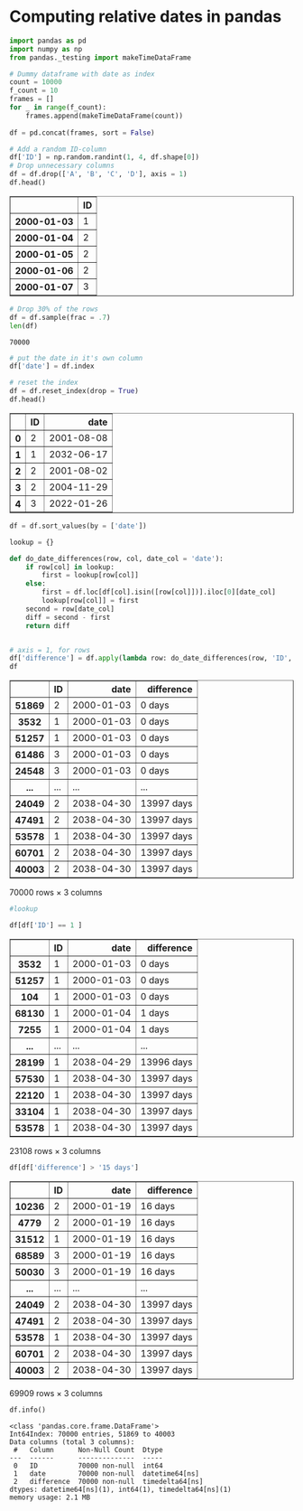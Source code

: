 # Computing relative dates in pandas


```python
import pandas as pd
import numpy as np
from pandas._testing import makeTimeDataFrame
```


```python
# Dummy dataframe with date as index
count = 10000
f_count = 10
frames = []
for _ in range(f_count):
    frames.append(makeTimeDataFrame(count))
    
df = pd.concat(frames, sort = False)

# Add a random ID-column
df['ID'] = np.random.randint(1, 4, df.shape[0])
# Drop unnecessary columns
df = df.drop(['A', 'B', 'C', 'D'], axis = 1)
df.head()
```




<div>
<style scoped>
    .dataframe tbody tr th:only-of-type {
        vertical-align: middle;
    }

    .dataframe tbody tr th {
        vertical-align: top;
    }

    .dataframe thead th {
        text-align: right;
    }
</style>
<table border="1" class="dataframe">
  <thead>
    <tr style="text-align: right;">
      <th></th>
      <th>ID</th>
    </tr>
  </thead>
  <tbody>
    <tr>
      <th>2000-01-03</th>
      <td>1</td>
    </tr>
    <tr>
      <th>2000-01-04</th>
      <td>2</td>
    </tr>
    <tr>
      <th>2000-01-05</th>
      <td>2</td>
    </tr>
    <tr>
      <th>2000-01-06</th>
      <td>2</td>
    </tr>
    <tr>
      <th>2000-01-07</th>
      <td>3</td>
    </tr>
  </tbody>
</table>
</div>




```python
# Drop 30% of the rows
df = df.sample(frac = .7)
len(df)
```




    70000




```python
# put the date in it's own column
df['date'] = df.index

# reset the index
df = df.reset_index(drop = True)
df.head()
```




<div>
<style scoped>
    .dataframe tbody tr th:only-of-type {
        vertical-align: middle;
    }

    .dataframe tbody tr th {
        vertical-align: top;
    }

    .dataframe thead th {
        text-align: right;
    }
</style>
<table border="1" class="dataframe">
  <thead>
    <tr style="text-align: right;">
      <th></th>
      <th>ID</th>
      <th>date</th>
    </tr>
  </thead>
  <tbody>
    <tr>
      <th>0</th>
      <td>2</td>
      <td>2001-08-08</td>
    </tr>
    <tr>
      <th>1</th>
      <td>1</td>
      <td>2032-06-17</td>
    </tr>
    <tr>
      <th>2</th>
      <td>2</td>
      <td>2001-08-02</td>
    </tr>
    <tr>
      <th>3</th>
      <td>2</td>
      <td>2004-11-29</td>
    </tr>
    <tr>
      <th>4</th>
      <td>3</td>
      <td>2022-01-26</td>
    </tr>
  </tbody>
</table>
</div>




```python
df = df.sort_values(by = ['date'])
```


```python
lookup = {}

def do_date_differences(row, col, date_col = 'date'):
    if row[col] in lookup:
        first = lookup[row[col]]
    else:
        first = df.loc[df[col].isin([row[col]])].iloc[0][date_col]
        lookup[row[col]] = first
    second = row[date_col]
    diff = second - first
    return diff


# axis = 1, for rows
df['difference'] = df.apply(lambda row: do_date_differences(row, 'ID', 'date'), axis=1)
df
```




<div>
<style scoped>
    .dataframe tbody tr th:only-of-type {
        vertical-align: middle;
    }

    .dataframe tbody tr th {
        vertical-align: top;
    }

    .dataframe thead th {
        text-align: right;
    }
</style>
<table border="1" class="dataframe">
  <thead>
    <tr style="text-align: right;">
      <th></th>
      <th>ID</th>
      <th>date</th>
      <th>difference</th>
    </tr>
  </thead>
  <tbody>
    <tr>
      <th>51869</th>
      <td>2</td>
      <td>2000-01-03</td>
      <td>0 days</td>
    </tr>
    <tr>
      <th>3532</th>
      <td>1</td>
      <td>2000-01-03</td>
      <td>0 days</td>
    </tr>
    <tr>
      <th>51257</th>
      <td>1</td>
      <td>2000-01-03</td>
      <td>0 days</td>
    </tr>
    <tr>
      <th>61486</th>
      <td>3</td>
      <td>2000-01-03</td>
      <td>0 days</td>
    </tr>
    <tr>
      <th>24548</th>
      <td>3</td>
      <td>2000-01-03</td>
      <td>0 days</td>
    </tr>
    <tr>
      <th>...</th>
      <td>...</td>
      <td>...</td>
      <td>...</td>
    </tr>
    <tr>
      <th>24049</th>
      <td>2</td>
      <td>2038-04-30</td>
      <td>13997 days</td>
    </tr>
    <tr>
      <th>47491</th>
      <td>2</td>
      <td>2038-04-30</td>
      <td>13997 days</td>
    </tr>
    <tr>
      <th>53578</th>
      <td>1</td>
      <td>2038-04-30</td>
      <td>13997 days</td>
    </tr>
    <tr>
      <th>60701</th>
      <td>2</td>
      <td>2038-04-30</td>
      <td>13997 days</td>
    </tr>
    <tr>
      <th>40003</th>
      <td>2</td>
      <td>2038-04-30</td>
      <td>13997 days</td>
    </tr>
  </tbody>
</table>
<p>70000 rows × 3 columns</p>
</div>




```python
#lookup
```


```python
df[df['ID'] == 1 ]
```




<div>
<style scoped>
    .dataframe tbody tr th:only-of-type {
        vertical-align: middle;
    }

    .dataframe tbody tr th {
        vertical-align: top;
    }

    .dataframe thead th {
        text-align: right;
    }
</style>
<table border="1" class="dataframe">
  <thead>
    <tr style="text-align: right;">
      <th></th>
      <th>ID</th>
      <th>date</th>
      <th>difference</th>
    </tr>
  </thead>
  <tbody>
    <tr>
      <th>3532</th>
      <td>1</td>
      <td>2000-01-03</td>
      <td>0 days</td>
    </tr>
    <tr>
      <th>51257</th>
      <td>1</td>
      <td>2000-01-03</td>
      <td>0 days</td>
    </tr>
    <tr>
      <th>104</th>
      <td>1</td>
      <td>2000-01-03</td>
      <td>0 days</td>
    </tr>
    <tr>
      <th>68130</th>
      <td>1</td>
      <td>2000-01-04</td>
      <td>1 days</td>
    </tr>
    <tr>
      <th>7255</th>
      <td>1</td>
      <td>2000-01-04</td>
      <td>1 days</td>
    </tr>
    <tr>
      <th>...</th>
      <td>...</td>
      <td>...</td>
      <td>...</td>
    </tr>
    <tr>
      <th>28199</th>
      <td>1</td>
      <td>2038-04-29</td>
      <td>13996 days</td>
    </tr>
    <tr>
      <th>57530</th>
      <td>1</td>
      <td>2038-04-30</td>
      <td>13997 days</td>
    </tr>
    <tr>
      <th>22120</th>
      <td>1</td>
      <td>2038-04-30</td>
      <td>13997 days</td>
    </tr>
    <tr>
      <th>33104</th>
      <td>1</td>
      <td>2038-04-30</td>
      <td>13997 days</td>
    </tr>
    <tr>
      <th>53578</th>
      <td>1</td>
      <td>2038-04-30</td>
      <td>13997 days</td>
    </tr>
  </tbody>
</table>
<p>23108 rows × 3 columns</p>
</div>




```python
df[df['difference'] > '15 days']
```




<div>
<style scoped>
    .dataframe tbody tr th:only-of-type {
        vertical-align: middle;
    }

    .dataframe tbody tr th {
        vertical-align: top;
    }

    .dataframe thead th {
        text-align: right;
    }
</style>
<table border="1" class="dataframe">
  <thead>
    <tr style="text-align: right;">
      <th></th>
      <th>ID</th>
      <th>date</th>
      <th>difference</th>
    </tr>
  </thead>
  <tbody>
    <tr>
      <th>10236</th>
      <td>2</td>
      <td>2000-01-19</td>
      <td>16 days</td>
    </tr>
    <tr>
      <th>4779</th>
      <td>2</td>
      <td>2000-01-19</td>
      <td>16 days</td>
    </tr>
    <tr>
      <th>31512</th>
      <td>1</td>
      <td>2000-01-19</td>
      <td>16 days</td>
    </tr>
    <tr>
      <th>68589</th>
      <td>3</td>
      <td>2000-01-19</td>
      <td>16 days</td>
    </tr>
    <tr>
      <th>50030</th>
      <td>3</td>
      <td>2000-01-19</td>
      <td>16 days</td>
    </tr>
    <tr>
      <th>...</th>
      <td>...</td>
      <td>...</td>
      <td>...</td>
    </tr>
    <tr>
      <th>24049</th>
      <td>2</td>
      <td>2038-04-30</td>
      <td>13997 days</td>
    </tr>
    <tr>
      <th>47491</th>
      <td>2</td>
      <td>2038-04-30</td>
      <td>13997 days</td>
    </tr>
    <tr>
      <th>53578</th>
      <td>1</td>
      <td>2038-04-30</td>
      <td>13997 days</td>
    </tr>
    <tr>
      <th>60701</th>
      <td>2</td>
      <td>2038-04-30</td>
      <td>13997 days</td>
    </tr>
    <tr>
      <th>40003</th>
      <td>2</td>
      <td>2038-04-30</td>
      <td>13997 days</td>
    </tr>
  </tbody>
</table>
<p>69909 rows × 3 columns</p>
</div>




```python
df.info()
```

    <class 'pandas.core.frame.DataFrame'>
    Int64Index: 70000 entries, 51869 to 40003
    Data columns (total 3 columns):
     #   Column      Non-Null Count  Dtype          
    ---  ------      --------------  -----          
     0   ID          70000 non-null  int64          
     1   date        70000 non-null  datetime64[ns] 
     2   difference  70000 non-null  timedelta64[ns]
    dtypes: datetime64[ns](1), int64(1), timedelta64[ns](1)
    memory usage: 2.1 MB

